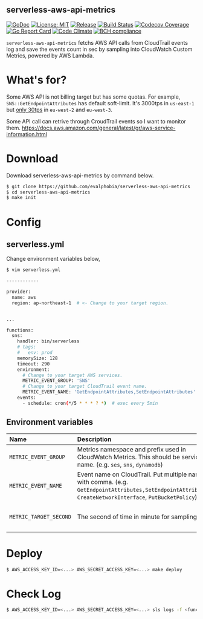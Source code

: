 serverless-aws-api-metrics
----

[![GoDoc][1]][2] [![License: MIT][3]][4] [![Release][5]][6] [![Build Status][7]][8] [![Codecov Coverage][11]][12] [![Go Report Card][13]][14] [![Code Climate][19]][20] [![BCH compliance][21]][22]

[1]: https://godoc.org/github.com/evalphobia/serverless-aws-api-metrics?status.svg
[2]: https://godoc.org/github.com/evalphobia/serverless-aws-api-metrics
[3]: https://img.shields.io/badge/License-MIT-blue.svg
[4]: LICENSE.md
[5]: https://img.shields.io/github/release/evalphobia/serverless-aws-api-metrics.svg
[6]: https://github.com/evalphobia/serverless-aws-api-metrics/releases/latest
[7]: https://github.com/evalphobia/serverless-aws-api-metrics/workflows/test/badge.svg
[8]: https://github.com/evalphobia/serverless-aws-api-metrics/actions?query=workflow%3Atest
[9]: https://coveralls.io/repos/evalphobia/serverless-aws-api-metrics/badge.svg?branch=master&service=github
[10]: https://coveralls.io/github/evalphobia/serverless-aws-api-metrics?branch=master
[11]: https://codecov.io/github/evalphobia/serverless-aws-api-metrics/coverage.svg?branch=master
[12]: https://codecov.io/github/evalphobia/serverless-aws-api-metrics?branch=master
[13]: https://goreportcard.com/badge/github.com/evalphobia/serverless-aws-api-metrics
[14]: https://goreportcard.com/report/github.com/evalphobia/serverless-aws-api-metrics
[15]: https://img.shields.io/github/downloads/evalphobia/serverless-aws-api-metrics/total.svg?maxAge=1800
[16]: https://github.com/evalphobia/serverless-aws-api-metrics/releases
[17]: https://img.shields.io/github/stars/evalphobia/serverless-aws-api-metrics.svg
[18]: https://github.com/evalphobia/serverless-aws-api-metrics/stargazers
[19]: https://codeclimate.com/github/evalphobia/serverless-aws-api-metrics/badges/gpa.svg
[20]: https://codeclimate.com/github/evalphobia/serverless-aws-api-metrics
[21]: https://bettercodehub.com/edge/badge/evalphobia/serverless-aws-api-metrics?branch=master
[22]: https://bettercodehub.com/

`serverless-aws-api-metrics` fetchs AWS API calls from CloudTrail events log and save the events count in sec by sampling into CloudWatch Custom Metrics, powered by AWS Lambda.


# What's for?

Some AWS API is not billing target but has some quotas.
For example, `SNS::GetEndpointAttributes` has default soft-limit.
It's 3000tps in `us-east-1` but [only 30tps](https://docs.aws.amazon.com/general/latest/gr/sns.html) in `eu-west-2` and `eu-west-3`.

Some API call can retrive through CroudTrail events so I want to monitor them.
https://docs.aws.amazon.com/general/latest/gr/aws-service-information.html

# Download

Download serverless-aws-api-metrics by command below.

```bash
$ git clone https://github.com/evalphobia/serverless-aws-api-metrics
$ cd serverless-aws-api-metrics
$ make init
```

# Config

## serverless.yml

Change environment variables below,

```bash
$ vim serverless.yml

------------

provider:
  name: aws
  region: ap-northeast-1  # <- Change to your target region.


...

functions:
  sns:
    handler: bin/serverless
    # tags:
    #   env: prod
    memorySize: 128
    timeout: 290
    environment:
      # Change to your target AWS services.
      METRIC_EVENT_GROUP: 'SNS'
      # Change to your target CloudTrail event name.
      METRIC_EVENT_NAME: 'GetEndpointAttributes,SetEndpointAttributes'
    events:
      - schedule: cron(*/5 * * * ? *)  # exec every 5min
```

## Environment variables

|Name|Description|Default|
|:--|:--|:--|
| `METRIC_EVENT_GROUP` | Metrics namespace and prefix used in CloudWatch Metrics. This should be service name. (e.g. `ses`, `sns`, `dynamodb`) | - |
| `METRIC_EVENT_NAME` | Event name on CloudTrail. Put multiple names with comma.	 (e.g. `GetEndpointAttributes,SetEndpointAttributes`, `CreateNetworkInterface`, `PutBucketPolicy`) | - |
| `METRIC_TARGET_SECOND` | The second of time in minute for sampling. | `31` (= `YYYY-MM-DD hh:mm:31`) |


# Deploy

```bash
$ AWS_ACCESS_KEY_ID=<...> AWS_SECRET_ACCESS_KEY=<...> make deploy
```


# Check Log

```bash
$ AWS_ACCESS_KEY_ID=<...> AWS_SECRET_ACCESS_KEY=<...> sls logs -f <function name> -t
```

